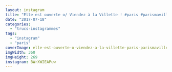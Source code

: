 ```yaml
---
layout: instagram
title: "Elle est ouverte o/ Viendez à la Villette ! #paris #parismaville #parisjetaime"
date: "2017-07-18"
categories: 
  - "trucs-instagrammes"
tags: 
  - "instagram"
  - "paris"
coverImage: elle-est-ouverte-o-viendez-a-la-villette-paris-parismaville-parisjetaime.jpg
imgWidth: 360
imgHeight: 269
instagram: BWrXWIEAPuw
---
```

